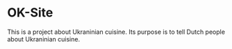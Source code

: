 # OK-Site

This is a project about Ukraninian cuisine.
Its purpose is to tell Dutch people about Ukraninian cuisine.
